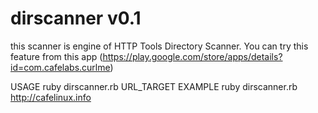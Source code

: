 # dirscanner v0.1
this scanner is engine of HTTP Tools Directory Scanner. You can try this feature from this app (https://play.google.com/store/apps/details?id=com.cafelabs.curlme)

USAGE
  ruby dirscanner.rb URL_TARGET
EXAMPLE
  ruby dirscanner.rb http://cafelinux.info
